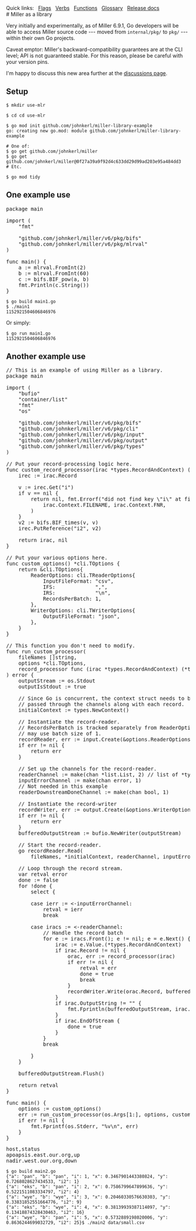 <!---  PLEASE DO NOT EDIT DIRECTLY. EDIT THE .md.in FILE PLEASE. --->
<div>
<span class="quicklinks">
Quick links:
&nbsp;
<a class="quicklink" href="../reference-main-flag-list/index.html">Flags</a>
&nbsp;
<a class="quicklink" href="../reference-verbs/index.html">Verbs</a>
&nbsp;
<a class="quicklink" href="../reference-dsl-builtin-functions/index.html">Functions</a>
&nbsp;
<a class="quicklink" href="../glossary/index.html">Glossary</a>
&nbsp;
<a class="quicklink" href="../release-docs/index.html">Release docs</a>
</span>
</div>
# Miller as a library

Very initially and experimentally, as of Miller 6.9.1, Go developers will be able to access Miller source
code --- moved from `internal/pkg/` to `pkg/` --- within their own Go projects.

Caveat emptor: Miller's backward-compatibility guarantees are at the CLI level; API is not guaranteed stable.
For this reason, please be careful with your version pins.

I'm happy to discuss this new area further at the [discussions page](https://github.com/johnkerl/miller/discussions).

## Setup

```
$ mkdir use-mlr

$ cd cd use-mlr

$ go mod init github.com/johnkerl/miller-library-example
go: creating new go.mod: module github.com/johnkerl/miller-library-example

# One of:
$ go get github.com/johnkerl/miller
$ go get github.com/johnkerl/miller@0f27a39a9f92d4c633dd29d99ad203e95a484dd3
# Etc.

$ go mod tidy
```

## One example use

<pre class="pre-non-highlight-non-pair">
package main

import (
	"fmt"

	"github.com/johnkerl/miller/v6/pkg/bifs"
	"github.com/johnkerl/miller/v6/pkg/mlrval"
)

func main() {
	a := mlrval.FromInt(2)
	b := mlrval.FromInt(60)
	c := bifs.BIF_pow(a, b)
	fmt.Println(c.String())
}
</pre>

```
$ go build main1.go
$ ./main1
1152921504606846976
```

Or simply:
```
$ go run main1.go
1152921504606846976
```

## Another example use

<pre class="pre-non-highlight-non-pair">
// This is an example of using Miller as a library.
package main

import (
	"bufio"
	"container/list"
	"fmt"
	"os"

	"github.com/johnkerl/miller/v6/pkg/bifs"
	"github.com/johnkerl/miller/v6/pkg/cli"
	"github.com/johnkerl/miller/v6/pkg/input"
	"github.com/johnkerl/miller/v6/pkg/output"
	"github.com/johnkerl/miller/v6/pkg/types"
)

// Put your record-processing logic here.
func custom_record_processor(irac *types.RecordAndContext) (*types.RecordAndContext, error) {
	irec := irac.Record

	v := irec.Get("i")
	if v == nil {
		return nil, fmt.Errorf("did not find key \"i\" at filename %s record number %d",
			irac.Context.FILENAME, irac.Context.FNR,
		)
	}
	v2 := bifs.BIF_times(v, v)
	irec.PutReference("i2", v2)

	return irac, nil
}

// Put your various options here.
func custom_options() *cli.TOptions {
	return &cli.TOptions{
		ReaderOptions: cli.TReaderOptions{
			InputFileFormat: "csv",
			IFS:             ",",
			IRS:             "\n",
			RecordsPerBatch: 1,
		},
		WriterOptions: cli.TWriterOptions{
			OutputFileFormat: "json",
		},
	}
}

// This function you don't need to modify.
func run_custom_processor(
	fileNames []string,
	options *cli.TOptions,
	record_processor func (irac *types.RecordAndContext) (*types.RecordAndContext, error),
) error {
	outputStream := os.Stdout
	outputIsStdout := true

	// Since Go is concurrent, the context struct needs to be duplicated and
	// passed through the channels along with each record.
	initialContext := types.NewContext()

	// Instantiate the record-reader.
	// RecordsPerBatch is tracked separately from ReaderOptions since join/repl
	// may use batch size of 1.
	recordReader, err := input.Create(&options.ReaderOptions, options.ReaderOptions.RecordsPerBatch)
	if err != nil {
		return err
	}

	// Set up the channels for the record-reader.
	readerChannel := make(chan *list.List, 2) // list of *types.RecordAndContext
	inputErrorChannel := make(chan error, 1)
	// Not needed in this example
	readerDownstreamDoneChannel := make(chan bool, 1)

	// Instantiate the record-writer
	recordWriter, err := output.Create(&options.WriterOptions)
	if err != nil {
		return err
	}
	bufferedOutputStream := bufio.NewWriter(outputStream)

	// Start the record-reader.
	go recordReader.Read(
		fileNames, *initialContext, readerChannel, inputErrorChannel, readerDownstreamDoneChannel)

	// Loop through the record stream.
	var retval error
	done := false
	for !done {
		select {

		case ierr := &lt;-inputErrorChannel:
			retval = ierr
			break

		case iracs := &lt;-readerChannel:
			// Handle the record batch
			for e := iracs.Front(); e != nil; e = e.Next() {
				irac := e.Value.(*types.RecordAndContext)
				if irac.Record != nil {
					orac, err := record_processor(irac)
					if err != nil {
						retval = err
						done = true
						break
					}
					recordWriter.Write(orac.Record, bufferedOutputStream, outputIsStdout)
				}
				if irac.OutputString != "" {
					fmt.Fprintln(bufferedOutputStream, irac.OutputString)
				}
				if irac.EndOfStream {
					done = true
				}
			}
			break

		}
	}

	bufferedOutputStream.Flush()

	return retval
}

func main() {
	options := custom_options()
	err := run_custom_processor(os.Args[1:], options, custom_record_processor)
	if err != nil {
		fmt.Fprintf(os.Stderr, "%v\n", err)
	}
}
</pre>

<pre class="pre-non-highlight-non-pair">
host,status
apoapsis.east.our.org,up
nadir.west.our.org,down
</pre>

```
$ go build main2.go
{"a": "pan", "b": "pan", "i": 1, "x": 0.3467901443380824, "y": 0.7268028627434533, "i2": 1}
{"a": "eks", "b": "pan", "i": 2, "x": 0.7586799647899636, "y": 0.5221511083334797, "i2": 4}
{"a": "wye", "b": "wye", "i": 3, "x": 0.20460330576630303, "y": 0.33831852551664776, "i2": 9}
{"a": "eks", "b": "wye", "i": 4, "x": 0.38139939387114097, "y": 0.13418874328430463, "i2": 16}
{"a": "wye", "b": "pan", "i": 5, "x": 0.5732889198020006, "y": 0.8636244699032729, "i2": 25}$ ./main2 data/small.csv
```
